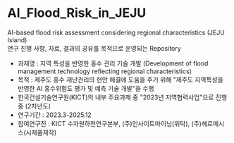 # AI_Flood_Risk_in_JEJU
AI-based flood risk assessment considering regional characteristics (JEJU Island)   
연구 진행 사항, 자료, 결과의 공유를 목적으로 운영되는 Repository

* 과제명 : 지역 특성을 반영한 홍수 관리 기술 개발 (Development of flood management technology reflecting regional characteristics)
* 목적 : 제주도 홍수 재난관리의 현안 해결에 도움을 주기 위해 "제주도 지역특성을 반영한 AI 홍수위험도 평가 및 예측 기술 개발"을 수행
* 한국건설기술연구원(KICT)의 내부 주요과제 중 "2023년 지역협력사업"으로 진행중 (2차년도)
* 연구기간 : 2023.3-2025.12
* 참여연구진 : KICT 수자원하천연구본부, (주)인사이트마이닝(위탁), (주)헤르메시스(시제품제작)

  
